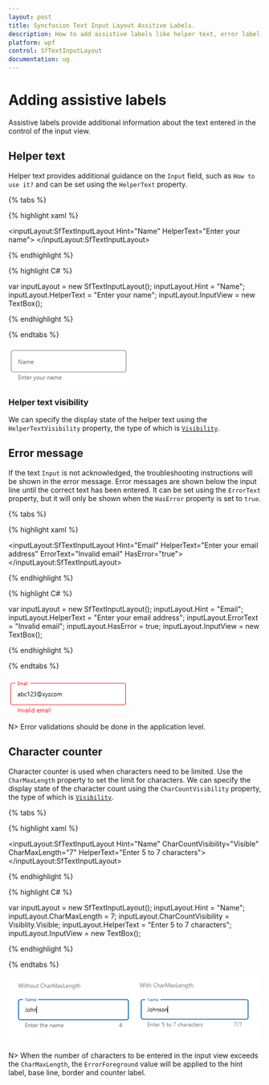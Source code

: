 ```yaml
---
layout: post
title: Syncfusion Text Input Layout Assitive Labels.
description: How to add assistive labels like helper text, error label, character counter to the text input layout.
platform: wpf
control: SfTextInputLayout
documentation: ug
---
```


# Adding assistive labels

Assistive labels provide additional information about the text entered in the control of the input view.

## Helper text

Helper text provides additional guidance on the `Input` field, such as `How to use it?` and can be set using the `HelperText` property.

{% tabs %} 

{% highlight xaml %} 

<inputLayout:SfTextInputLayout
  Hint="Name"
  HelperText="Enter your name">
  <TextBox />
</inputLayout:SfTextInputLayout>   

{% endhighlight %}

{% highlight C# %} 

var inputLayout = new SfTextInputLayout();
inputLayout.Hint = "Name";
inputLayout.HelperText = "Enter your name";
inputLayout.InputView = new TextBox(); 

{% endhighlight %}

{% endtabs %}

![Helper text](Images/helpertext.png)

### Helper text visibility

We can specify the display state of the helper text using the `HelperTextVisibility` property, the type of which is [`Visibility`](https://docs.microsoft.com/en-us/dotnet/api/system.windows.visibility?view=netframework-4.8).

## Error message

If the text `Input` is not acknowledged, the troubleshooting instructions will be shown in the error message. Error messages are shown below the input line until the correct text has been entered. It can be set using the `ErrorText` property, but it will only be shown when the `HasError` property is set to `true`.

{% tabs %} 

{% highlight xaml %} 

<inputLayout:SfTextInputLayout
    Hint="Email" 
    HelperText="Enter your email address"
    ErrorText="Invalid email"
    HasError="true">
    <TextBox />
</inputLayout:SfTextInputLayout>  
 

{% endhighlight %}

{% highlight C# %} 

var inputLayout = new SfTextInputLayout();
inputLayout.Hint = "Email";
inputLayout.HelperText = "Enter your email address";
inputLayout.ErrorText = "Invalid email";
inputLayout.HasError = true; 
inputLayout.InputView = new TextBox(); 

{% endhighlight %}

{% endtabs %}

![Error text](Images/errortext.png)

N> Error validations should be done in the application level.

## Character counter
Character counter is used when characters need to be limited. Use the `CharMaxLength` property to set the limit for characters. We can specify the display state of the character count using the `CharCountVisibility` property, the type of which is [`Visibility`](https://docs.microsoft.com/en-us/dotnet/api/system.windows.visibility?view=netframework-4.8).


{% tabs %} 

{% highlight xaml %} 

<inputLayout:SfTextInputLayout
    Hint="Name" 
    CharCountVisibility="Visible"
    CharMaxLength="7"
    HelperText="Enter 5 to 7 characters">
    <TextBox />
</inputLayout:SfTextInputLayout> 
  

{% endhighlight %}

{% highlight C# %} 

var inputLayout = new SfTextInputLayout();
inputLayout.Hint = "Name";
inputLayout.CharMaxLength = 7;
inputLayout.CharCountVisibility = Visiblity.Visible;
inputLayout.HelperText = "Enter 5 to 7 characters";
inputLayout.InputView = new TextBox(); 

{% endhighlight %}

{% endtabs %}

![Character count](Images/charactercount.png)

N> When the number of characters to be entered in the input view exceeds the `CharMaxLength`, the `ErrorForeground` value will be applied to the hint label, base line, border and counter label.

